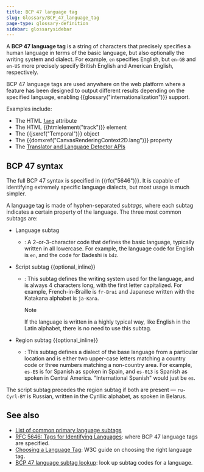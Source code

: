 ```yaml
---
title: BCP 47 language tag
slug: Glossary/BCP_47_language_tag
page-type: glossary-definition
sidebar: glossarysidebar
---
```


A **BCP 47 language tag** is a string of characters that precisely specifies a human language in terms of the basic language, but also optionally the writing system and dialect. For example, `en` specifies English, but `en-GB` and `en-US` more precisely specify British English and American English, respectively.

BCP 47 language tags are used anywhere on the web platform where a feature has been designed to output different results depending on the specified language, enabling {{glossary("internationalization")}} support.

Examples include:

- The HTML [`lang`](/en-US/docs/Web/HTML/Reference/Global_attributes/lang) attribute
- The HTML {{htmlelement("track")}} element
- The {{jsxref("Temporal")}} object
- The {{domxref("CanvasRenderingContext2D.lang")}} property
- The [Translator and Language Detector APIs](/en-US/docs/Web/API/Translator_and_Language_Detector_APIs)

## BCP 47 syntax

The full BCP 47 syntax is specified in {{rfc("5646")}}. It is capable of identifying extremely specific language dialects, but most usage is much simpler.

A language tag is made of hyphen-separated _subtags_, where each subtag indicates a certain property of the language. The three most common subtags are:

- Language subtag
  - : A 2-or-3-character code that defines the basic language, typically written in all lowercase. For example, the language code for English is `en`, and the code for Badeshi is `bdz`.
- Script subtag {{optional_inline}}
  - : This subtag defines the writing system used for the language, and is always 4 characters long, with the first letter capitalized. For example, French-in-Braille is `fr-Brai` and Japanese written with the Katakana alphabet is `ja-Kana`.

    > [!NOTE]
    > If the language is written in a highly typical way, like English in the Latin alphabet, there is no need to use this subtag.

- Region subtag {{optional_inline}}
  - : This subtag defines a dialect of the base language from a particular location and is either two upper-case letters matching a country code or three numbers matching a non-country area. For example, `es-ES` is for Spanish as spoken in Spain, and `es-013` is Spanish as spoken in Central America. "International Spanish" would just be `es`.

The script subtag precedes the region subtag if both are present — `ru-Cyrl-BY` is Russian, written in the Cyrillic alphabet, as spoken in Belarus.

## See also

- [List of common primary language subtags](https://en.wikipedia.org/wiki/IETF_language_tag#List_of_common_primary_language_subtags)
- [RFC 5646: Tags for Identifying Languages](https://datatracker.ietf.org/doc/html/rfc5646): where BCP 47 language tags are specified.
- [Choosing a Language Tag](https://www.w3.org/International/questions/qa-choosing-language-tags): W3C guide on choosing the right language tag.
- [BCP 47 language subtag lookup](https://r12a.github.io/app-subtags/): look up subtag codes for a language.
